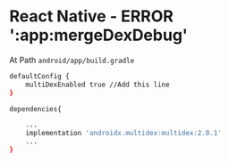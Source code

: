 # React Native - ERROR ':app:mergeDexDebug'

At Path `android/app/build.gradle`

```bash
defaultConfig {
	multiDexEnabled true //Add this line
}

dependencies{

	...
	implementation 'androidx.multidex:multidex:2.0.1'
	...
}
```
